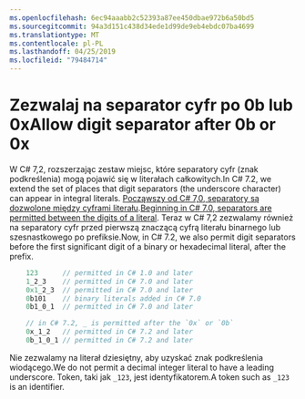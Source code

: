 ```yaml
---
ms.openlocfilehash: 6ec94aaabb2c52393a87ee450dbae972b6a50bd5
ms.sourcegitcommit: 94a3d151c438d34ede1d99de9eb4ebdc07ba4699
ms.translationtype: MT
ms.contentlocale: pl-PL
ms.lasthandoff: 04/25/2019
ms.locfileid: "79484714"
---
```

# <a name="allow-digit-separator-after-0b-or-0x"></a><span data-ttu-id="64360-101">Zezwalaj na separator cyfr po 0b lub 0x</span><span class="sxs-lookup"><span data-stu-id="64360-101">Allow digit separator after 0b or 0x</span></span>

<span data-ttu-id="64360-102">W C# 7,2, rozszerzając zestaw miejsc, które separatory cyfr (znak podkreślenia) mogą pojawić się w literałach całkowitych.</span><span class="sxs-lookup"><span data-stu-id="64360-102">In C# 7.2, we extend the set of places that digit separators (the underscore character) can appear in integral literals.</span></span> <span data-ttu-id="64360-103">[Począwszy od C# 7,0, separatory są dozwolone między cyframi literału](../csharp-7.0/digit-separators.md).</span><span class="sxs-lookup"><span data-stu-id="64360-103">[Beginning in C# 7.0, separators are permitted between the digits of a literal](../csharp-7.0/digit-separators.md).</span></span> <span data-ttu-id="64360-104">Teraz w C# 7,2 zezwalamy również na separatory cyfr przed pierwszą znaczącą cyfrą literału binarnego lub szesnastkowego po prefiksie.</span><span class="sxs-lookup"><span data-stu-id="64360-104">Now, in C# 7.2, we also permit digit separators before the first significant digit of a binary or hexadecimal literal, after the prefix.</span></span>

```csharp
    123      // permitted in C# 1.0 and later
    1_2_3    // permitted in C# 7.0 and later
    0x1_2_3  // permitted in C# 7.0 and later
    0b101    // binary literals added in C# 7.0
    0b1_0_1  // permitted in C# 7.0 and later

    // in C# 7.2, _ is permitted after the `0x` or `0b`
    0x_1_2   // permitted in C# 7.2 and later
    0b_1_0_1 // permitted in C# 7.2 and later
```

<span data-ttu-id="64360-105">Nie zezwalamy na literał dziesiętny, aby uzyskać znak podkreślenia wiodącego.</span><span class="sxs-lookup"><span data-stu-id="64360-105">We do not permit a decimal integer literal to have a leading underscore.</span></span> <span data-ttu-id="64360-106">Token, taki jak `_123`, jest identyfikatorem.</span><span class="sxs-lookup"><span data-stu-id="64360-106">A token such as `_123` is an identifier.</span></span>
